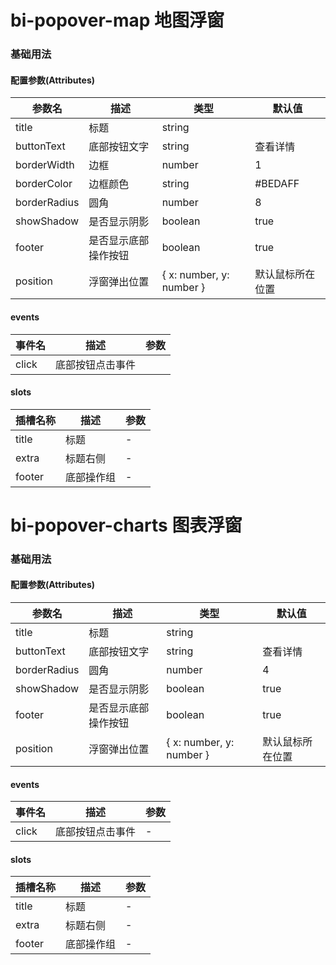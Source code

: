 # bi-popover-map 地图浮窗

### 基础用法

<preview path="./popover-map.vue" title="bi-popover-map 组件的基础用法"></preview>

#### 配置参数(Attributes)

| 参数名       | 描述         | 类型                                        | 默认值           |
| ------------ | ------------ | ------------------------------------------- | ---------------- |
| title        | 标题         | string                                      |                  |
| buttonText   | 底部按钮文字 | string                                      | 查看详情         |
| borderWidth  | 边框         | number                                      | 1                |
| borderColor  | 边框颜色     | string                                      | #BEDAFF          |
| borderRadius | 圆角         | number                                      | 8                |
| showShadow   | 是否显示阴影 | boolean                                     | true             |
| footer   | 是否显示底部操作按钮 | boolean                  | true             |
| position     | 浮窗弹出位置 | \{ x: number, y: number }                    | 默认鼠标所在位置 |

#### events

| 事件名 | 描述             | 参数 |
| ------ | ---------------- | ---- |
| click  | 底部按钮点击事件 |      |

#### slots

| 插槽名称    | 描述       | 参数 |
| ----------- | ---------- | ---- |
| title       | 标题       | -    |
| extra | 标题右侧   | -    |
| footer      | 底部操作组 | -    |

# bi-popover-charts 图表浮窗

### 基础用法

<preview path="./popover-charts.vue" title="bi-popover-charts 组件的基础用法"></preview>

#### 配置参数(Attributes)

| 参数名       | 描述         | 类型                     | 默认值           |
| ------------ | ------------ | ------------------------ | ---------------- |
| title        | 标题         | string                   |                  |
| buttonText   | 底部按钮文字 | string                   | 查看详情         |
| borderRadius | 圆角         | number                   | 4                |
| showShadow   | 是否显示阴影 | boolean                  | true             |
| footer   | 是否显示底部操作按钮 | boolean                  | true             |
| position     | 浮窗弹出位置 | \{ x: number, y: number } | 默认鼠标所在位置 |

#### events

| 事件名 | 描述             | 参数 |
| ------ | ---------------- | ---- |
| click  | 底部按钮点击事件 | -    |

#### slots

| 插槽名称 | 描述       | 参数 |
| -------- | ---------- | ---- |
| title    | 标题       | -    |
| extra | 标题右侧   | -    |
| footer   | 底部操作组 | -    |